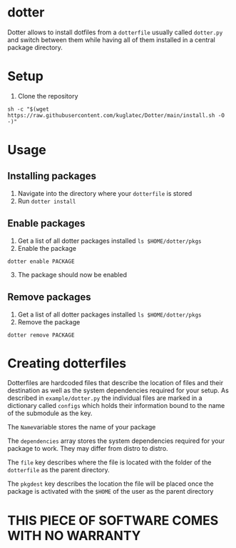 # dotter
Dotter allows to install dotfiles from a `dotterfile` usually called `dotter.py` and switch between them while having all of them installed in a central package directory.
# Setup
1. Clone the repository
```
sh -c "$(wget https://raw.githubusercontent.com/kuglatec/Dotter/main/install.sh -O -)"
```
# Usage
## Installing packages
1. Navigate into the directory where your `dotterfile` is stored
2. Run ```dotter install```
## Enable packages
1. Get a list of all dotter packages installed
```ls $HOME/dotter/pkgs```
2. Enable the package
```
dotter enable PACKAGE
```
3. The package should now be enabled
## Remove packages
1. Get a list of all dotter packages installed
```ls $HOME/dotter/pkgs```
2. Remove the package
```
dotter remove PACKAGE
```
# Creating dotterfiles
Dotterfiles are hardcoded files that describe the location of files and their destination as well as the system dependencies required for your setup.
As described in `example/dotter.py` the individual files are marked in a dictionary called `configs` which holds their information bound to the name of the submodule as the key.

The `Name`variable stores the name of your package

The `dependencies` array stores the system dependencies required for your package to work. They may differ from distro to distro.

The `file` key describes where the file is located with the folder of the `dotterfile` as the parent directory.

The `pkgdest` key describes the location the file will be placed once the package is activated with the `$HOME` of the user  as the parent directory


# THIS PIECE OF SOFTWARE COMES WITH NO WARRANTY
